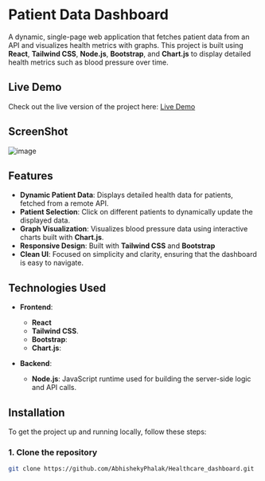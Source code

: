 # Patient Data Dashboard

A dynamic, single-page web application that fetches patient data from an API and visualizes health metrics with graphs. This project is built using **React**, **Tailwind CSS**, **Node.js**, **Bootstrap**, and **Chart.js** to display detailed health metrics such as blood pressure over time.

## Live Demo

Check out the live version of the project here: [Live Demo](https://abhishekyphalak.github.io/Healthcare_dashboard/)

## ScreenShot

![image](https://github.com/user-attachments/assets/89c5e42b-de2c-4d1e-81b2-36e5cc80ee5a)

## Features

- **Dynamic Patient Data**: Displays detailed health data for patients, fetched from a remote API.
- **Patient Selection**: Click on different patients to dynamically update the displayed data.
- **Graph Visualization**: Visualizes blood pressure data using interactive charts built with **Chart.js**.
- **Responsive Design**: Built with **Tailwind CSS** and **Bootstrap**
- **Clean UI**: Focused on simplicity and clarity, ensuring that the dashboard is easy to navigate.

## Technologies Used

- **Frontend**:
  - **React**
  - **Tailwind CSS**.
  - **Bootstrap**:
  - **Chart.js**:
  
- **Backend**:
  - **Node.js**: JavaScript runtime used for building the server-side logic and API calls.

## Installation

To get the project up and running locally, follow these steps:

### 1. Clone the repository

```bash
git clone https://github.com/AbhishekyPhalak/Healthcare_dashboard.git
